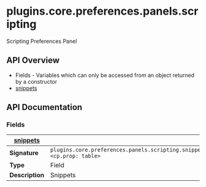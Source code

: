 # plugins.core.preferences.panels.scripting

Scripting Preferences Panel

## API Overview
* Fields - Variables which can only be accessed from an object returned by a constructor
 * [snippets](#snippets)

## API Documentation

### Fields

| [snippets](#snippets)         |                                                                                     |
| --------------------------------------------|-------------------------------------------------------------------------------------|
| **Signature**                               | `plugins.core.preferences.panels.scripting.snippets <cp.prop: table>`                                                                    |
| **Type**                                    | Field                                                                     |
| **Description**                             | Snippets                                                                     |

